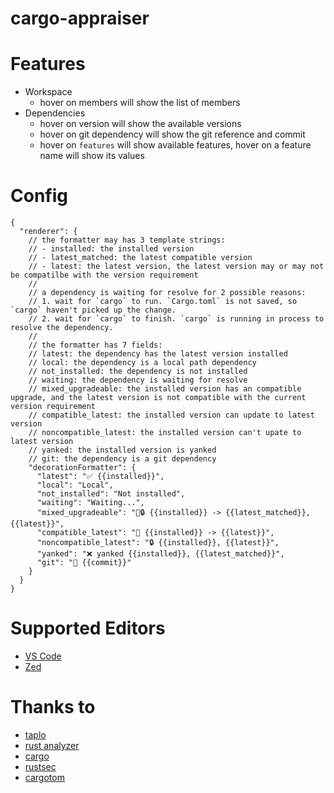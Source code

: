 # cargo-appraiser

# Features

- Workspace
  - hover on members will show the list of members
- Dependencies
  - hover on version will show the available versions
  - hover on git dependency will show the git reference and commit
  - hover on `features` will show available features, hover on a feature name
    will show its values

# Config

```jsonc
{
  "renderer": {
    // the formatter may has 3 template strings:
    // - installed: the installed version
    // - latest_matched: the latest compatible version
    // - latest: the latest version, the latest version may or may not be compatilbe with the version requirement
    //
    // a dependency is waiting for resolve for 2 possible reasons:
    // 1. wait for `cargo` to run. `Cargo.toml` is not saved, so `cargo` haven't picked up the change.
    // 2. wait for `cargo` to finish. `cargo` is running in process to resolve the dependency.
    //
    // the formatter has 7 fields:
    // latest: the dependency has the latest version installed
    // local: the dependency is a local path dependency
    // not_installed: the dependency is not installed
    // waiting: the dependency is waiting for resolve
    // mixed_upgradeable: the installed version has an compatible upgrade, and the latest version is not compatible with the current version requirement
    // compatible_latest: the installed version can update to latest version
    // noncompatible_latest: the installed version can't upate to latest version
    // yanked: the installed version is yanked
    // git: the dependency is a git dependency
    "decorationFormatter": {
      "latest": "✅ {{installed}}",
      "local": "Local",
      "not_installed": "Not installed",
      "waiting": "Waiting...",
      "mixed_upgradeable": "🚀🔒 {{installed}} -> {{latest_matched}},  {{latest}}",
      "compatible_latest": "🚀 {{installed}} -> {{latest}}",
      "noncompatible_latest": "🔒 {{installed}}, {{latest}}",
      "yanked": "❌ yanked {{installed}}, {{latest_matched}}",
      "git": "🐙 {{commit}}"
    }
  }
}
```

# Supported Editors

- [VS Code](https://marketplace.visualstudio.com/items?itemName=washan.cargo-appraiser)
- [Zed](https://github.com/washanhanzi/zed-cargo-appraiser)

# Thanks to

- [taplo](https://github.com/tamasfe/taplo)
- [rust analyzer](https://github.com/rust-lang/rust-analyzer)
- [cargo](https://github.com/rust-lang/cargo)
- [rustsec](https://github.com/rustsec/rustsec)
- [cargotom](https://github.com/frederik-uni/cargotom)
